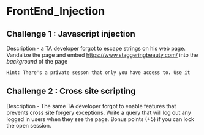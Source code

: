 FrontEnd_Injection
===========

Challenge 1 : Javascript injection
----------

Description - a TA developer forgot to escape strings on his web page. Vandalize the page and embed https://www.staggeringbeauty.com/ into the *background* of the page

`Hint: There's a private sesson that only you have access to. Use it`

Challenge 2 : Cross site scripting
----------
Description - The same TA developer forgot to enable features that prevents cross site forgery exceptions. Write a query that will log out any logged in users when they see the page. Bonus points (+5) if you can lock the open session. 

